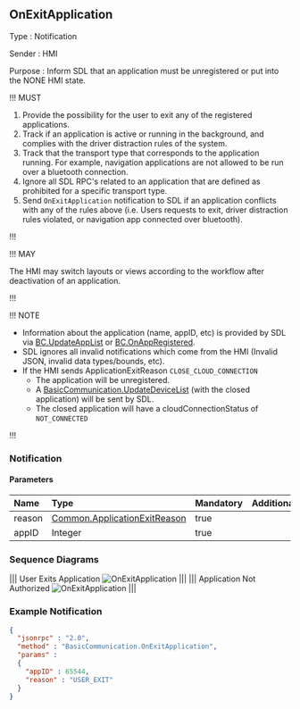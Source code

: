 ## OnExitApplication

Type
: Notification

Sender
: HMI

Purpose
: Inform SDL that an application must be unregistered or put into the NONE HMI state.

!!! MUST

  1. Provide the possibility for the user to exit any of the registered applications.
  2. Track if an application is active or running in the background, and complies with the driver distraction rules of the system.
  3. Track that the transport type that corresponds to the application running. For example, navigation applications are not allowed to be run over a bluetooth connection.
  4. Ignore all SDL RPC's related to an application that are defined as prohibited for a specific transport type.
  5. Send `OnExitApplication` notification to SDL if an application conflicts with any of the rules above (i.e. Users requests to exit, driver distraction rules violated, or navigation app connected over bluetooth).

!!!

!!! MAY

The HMI may switch layouts or views according to the workflow after deactivation of an application.

!!!

!!! NOTE

  * Information about the application (name, appID, etc) is provided by SDL via [BC.UpdateAppList](../updateapplist) or [BC.OnAppRegistered](../onappregistered).
  * SDL ignores all invalid notifications which come from the HMI (Invalid JSON, invalid data types/bounds, etc).
  * If the HMI sends ApplicationExitReason `CLOSE_CLOUD_CONNECTION`
    * The application will be unregistered.
    * A [BasicCommunication.UpdateDeviceList](../updatedevicelist) (with the closed application) will be sent by SDL.
    * The closed application will have a cloudConnectionStatus of `NOT_CONNECTED`

  
!!!
### Notification

#### Parameters

|Name|Type|Mandatory|Additional|
|:---|:---|:--------|:---------|
|reason|[Common.ApplicationExitReason](../../common/enums/#applicationexitreason)|true||
|appID|Integer|true||

### Sequence Diagrams
|||
User Exits Application
![OnExitApplication](./assets/OnExitApplicationUser.png)
|||
|||
Application Not Authorized
![OnExitApplication](./assets/OnExitApplicationUnauth.png)
|||

### Example Notification
```json
{
  "jsonrpc" : "2.0",
  "method" : "BasicCommunication.OnExitApplication",
  "params" :
  {
    "appID" : 65544,
    "reason" : "USER_EXIT"
  }
}
```
